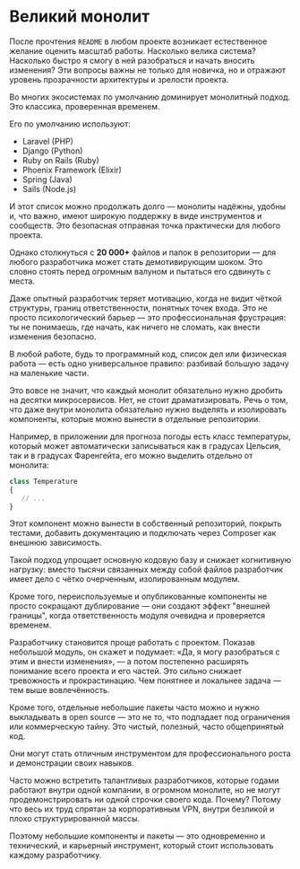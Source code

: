 # Великий монолит

После прочтения `README` в любом проекте возникает естественное желание оценить масштаб работы.
Насколько велика система? Насколько быстро я смогу в ней разобраться и начать вносить изменения?
Эти вопросы важны не только для новичка, но и отражают уровень прозрачности архитектуры и зрелости проекта.

Во многих экосистемах по умолчанию доминирует монолитный подход.
Это классика, проверенная временем.

<div style="page-break-after: always;"></div>

Его по умолчанию используют:

- Laravel (PHP)
- Django (Python)
- Ruby on Rails (Ruby)
- Phoenix Framework (Elixir)
- Spring (Java)
- Sails (Node.js)

И этот список можно продолжать долго — монолиты надёжны, удобны и, что важно, имеют широкую поддержку в виде
инструментов и сообществ.
Это безопасная отправная точка практически для любого проекта.

Однако столкнуться с **20 000+** файлов и папок в репозитории — для любого разработчика может стать демотивирующим
шоком.
Это словно стоять перед огромным валуном и пытаться его сдвинуть с места.

Даже опытный разработчик теряет мотивацию, когда не видит чёткой структуры, границ ответственности, понятных точек
входа.
Это не просто психологический барьер — это профессиональная фрустрация: ты не понимаешь, где начать, как ничего не
сломать, как
внести изменения безопасно.

В любой работе, будь то программный код, список дел или физическая работа — есть
одно универсальное правило: разбивай большую задачу на маленькие части.

Это вовсе не значит, что каждый монолит обязательно нужно дробить на десятки микросервисов. Нет, не стоит
драматизировать.
Речь о том, что даже внутри монолита обязательно нужно выделять и изолировать компоненты, которые можно вынести в
отдельные репозитории.

Например, в приложении для прогноза погоды есть класс температуры, который может автоматически записываться как в
градусах Цельсия,
так и в градусах Фаренгейта, его можно выделить отдельно от монолита:

```php
class Temperature
{
   // ...
}
```

Этот компонент можно вынести в собственный репозиторий, покрыть тестами,
добавить документацию и подключать через Composer как внешнюю зависимость.

Такой подход упрощает основную кодовую базу и снижает когнитивную нагрузку: вместо тысячи связанных между собой файлов
разработчик имеет дело с чётко очерченным, изолированным модулем.

Кроме того, переиспользуемые и опубликованные компоненты не просто сокращают дублирование — они создают эффект "внешней
границы", когда ответственность модуля очевидна и проверяется временем.

Разработчику становится проще работать с проектом. Показав небольшой модуль, он скажет и подумает:
«Да, я могу разобраться с этим и внести изменения», — а потом постепенно расширять понимание всего проекта и его частей.
Это сильно снижает тревожность и прокрастинацию. Чем понятнее и локальнее задача — тем выше вовлечённость.

Кроме того, отдельные небольшие пакеты часто можно и нужно выкладывать в open source — это не то, что подпадает под
ограничения или коммерческую тайну. Это чистый, полезный, часто общепринятый код.

Они могут стать отличным инструментом для профессионального роста и демонстрации своих навыков.

Часто можно встретить талантливых разработчиков, которые годами работают внутри одной компании, в огромном монолите,
но не могут продемонстрировать ни одной строчки своего кода.
Почему? Потому что весь их труд спрятан за корпоративным VPN, внутри безликой и плохо структурированной массы.

Поэтому небольшие компоненты и пакеты — это одновременно и технический, и карьерный инструмент, который стоит
использовать каждому разработчику.